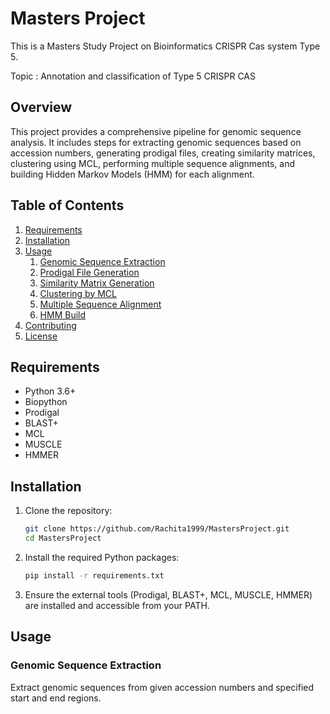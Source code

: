 # Masters Project
This is a Masters Study Project on Bioinformatics CRISPR Cas system Type 5.

Topic : Annotation and classification of Type 5 CRISPR CAS

## Overview
This project provides a comprehensive pipeline for genomic sequence analysis. It includes steps for extracting genomic sequences based on accession numbers, generating prodigal files, creating similarity matrices, clustering using MCL, performing multiple sequence alignments, and building Hidden Markov Models (HMM) for each alignment.

## Table of Contents

1. [Requirements](#requirements)
2. [Installation](#installation)
3. [Usage](#usage)
    1. [Genomic Sequence Extraction](#genomic-sequence-extraction)
    2. [Prodigal File Generation](#prodigal-file-generation)
    3. [Similarity Matrix Generation](#similarity-matrix-generation)
    4. [Clustering by MCL](#clustering-by-mcl)
    5. [Multiple Sequence Alignment](#multiple-sequence-alignment)
    6. [HMM Build](#hmm-build)
4. [Contributing](#contributing)
5. [License](#license)

## Requirements

- Python 3.6+
- Biopython
- Prodigal
- BLAST+
- MCL
- MUSCLE
- HMMER

## Installation

1. Clone the repository:
    ```bash
    git clone https://github.com/Rachita1999/MastersProject.git
    cd MastersProject
    ```

2. Install the required Python packages:
    ```bash
    pip install -r requirements.txt
    ```

3. Ensure the external tools (Prodigal, BLAST+, MCL, MUSCLE, HMMER) are installed and accessible from your PATH.

## Usage

### Genomic Sequence Extraction

Extract genomic sequences from given accession numbers and specified start and end regions.
